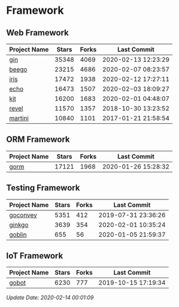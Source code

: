 # Framework

## Web Framework

| Project Name | Stars | Forks | Last Commit |
| ------------ | ----- | ----- | ----------- |
| [gin](https://github.com/gin-gonic/gin) | 35348 | 4069 | 2020-02-13 12:23:29 |
| [beego](https://github.com/astaxie/beego) | 23215 | 4686 | 2020-02-07 08:23:57 |
| [iris](https://github.com/kataras/iris) | 17472 | 1938 | 2020-02-12 17:27:11 |
| [echo](https://github.com/labstack/echo) | 16473 | 1507 | 2020-02-03 18:09:27 |
| [kit](https://github.com/go-kit/kit) | 16200 | 1683 | 2020-02-01 04:48:07 |
| [revel](https://github.com/revel/revel) | 11570 | 1357 | 2018-10-30 13:23:52 |
| [martini](https://github.com/go-martini/martini) | 10840 | 1101 | 2017-01-21 21:58:54 |

## ORM Framework

| Project Name | Stars | Forks | Last Commit |
| ------------ | ----- | ----- | ----------- |
| [gorm](https://github.com/jinzhu/gorm) | 17121 | 1968 | 2020-01-26 15:28:32 |

## Testing Framework

| Project Name | Stars | Forks | Last Commit |
| ------------ | ----- | ----- | ----------- |
| [goconvey](https://github.com/smartystreets/goconvey) | 5351 | 412 | 2019-07-31 23:36:26 |
| [ginkgo](https://github.com/onsi/ginkgo) | 3639 | 354 | 2020-02-01 10:35:24 |
| [goblin](https://github.com/franela/goblin) | 655 | 56 | 2020-01-05 21:59:37 |

## IoT Framework

| Project Name | Stars | Forks | Last Commit |
| ------------ | ----- | ----- | ----------- |
| [gobot](https://github.com/hybridgroup/gobot) | 6230 | 777 | 2019-10-15 17:19:34 |

*Update Date: 2020-02-14 00:01:09*